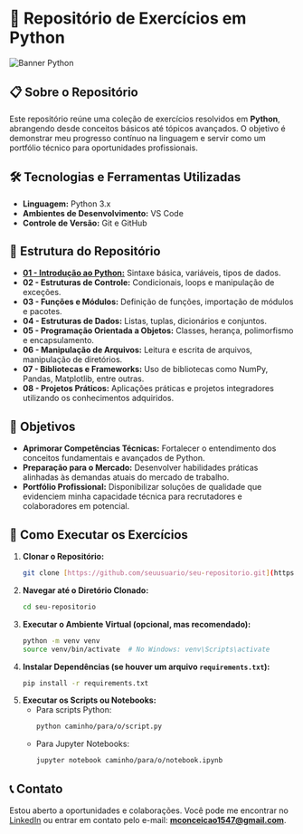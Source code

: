 # 🐍 Repositório de Exercícios em Python

![Banner Python](https://www.python.org/static/community_logos/python-logo.png)

## 📋 Sobre o Repositório

Este repositório reúne uma coleção de exercícios resolvidos em **Python**, abrangendo desde conceitos básicos até tópicos avançados. O objetivo é demonstrar meu progresso contínuo na linguagem e servir como um portfólio técnico para oportunidades profissionais.

## 🛠️ Tecnologias e Ferramentas Utilizadas

- **Linguagem:** Python 3.x
- **Ambientes de Desenvolvimento:** VS Code
- **Controle de Versão:** Git e GitHub

## 📂 Estrutura do Repositório

- [**01 - Introdução ao Python:**](https://github.com/MatheusSilvaConceicao/Exercicios---Python/tree/64e5588c319f82d670d5e38e4a2f469f9a54c078/01%20-%20Introdu%C3%A7%C3%A3o%20ao%20Python) Sintaxe básica, variáveis, tipos de dados.
- **02 - Estruturas de Controle:** Condicionais, loops e manipulação de exceções.
- **03 - Funções e Módulos:** Definição de funções, importação de módulos e pacotes.
- **04 - Estruturas de Dados:** Listas, tuplas, dicionários e conjuntos.
- **05 - Programação Orientada a Objetos:** Classes, herança, polimorfismo e encapsulamento.
- **06 - Manipulação de Arquivos:** Leitura e escrita de arquivos, manipulação de diretórios.
- **07 - Bibliotecas e Frameworks:** Uso de bibliotecas como NumPy, Pandas, Matplotlib, entre outras.
- **08 - Projetos Práticos:** Aplicações práticas e projetos integradores utilizando os conhecimentos adquiridos.

## 🎯 Objetivos

- **Aprimorar Competências Técnicas:** Fortalecer o entendimento dos conceitos fundamentais e avançados de Python.
- **Preparação para o Mercado:** Desenvolver habilidades práticas alinhadas às demandas atuais do mercado de trabalho.
- **Portfólio Profissional:** Disponibilizar soluções de qualidade que evidenciem minha capacidade técnica para recrutadores e colaboradores em potencial.

## 🚀 Como Executar os Exercícios

1. **Clonar o Repositório:**
   ```bash
   git clone [https://github.com/seuusuario/seu-repositorio.git](https://github.com/MatheusSilvaConceicao/Exercicios---Python.git)
   ```
2. **Navegar até o Diretório Clonado:**
   ```bash
   cd seu-repositorio
   ```
3. **Executar o Ambiente Virtual (opcional, mas recomendado):**
   ```bash
   python -m venv venv
   source venv/bin/activate  # No Windows: venv\Scripts\activate
   ```
4. **Instalar Dependências (se houver um arquivo `requirements.txt`):**
   ```bash
   pip install -r requirements.txt
   ```
5. **Executar os Scripts ou Notebooks:**
   - Para scripts Python:
     ```bash
     python caminho/para/o/script.py
     ```
   - Para Jupyter Notebooks:
     ```bash
     jupyter notebook caminho/para/o/notebook.ipynb
     ```

## 📞 Contato

Estou aberto a oportunidades e colaborações. Você pode me encontrar no [LinkedIn](http://www.linkedin.com/in/matheusfernandesconceicao) ou entrar em contato pelo e-mail: **mconceicao1547@gmail.com**.
